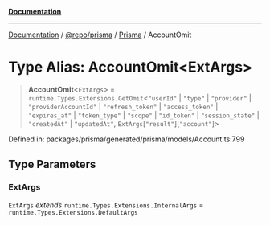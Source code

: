 [**Documentation**](../../../../../README.md)

***

[Documentation](../../../../../README.md) / [@repo/prisma](../../../README.md) / [Prisma](../README.md) / AccountOmit

# Type Alias: AccountOmit\<ExtArgs\>

> **AccountOmit**\<`ExtArgs`\> = `runtime.Types.Extensions.GetOmit`\<`"userId"` \| `"type"` \| `"provider"` \| `"providerAccountId"` \| `"refresh_token"` \| `"access_token"` \| `"expires_at"` \| `"token_type"` \| `"scope"` \| `"id_token"` \| `"session_state"` \| `"createdAt"` \| `"updatedAt"`, `ExtArgs`\[`"result"`\]\[`"account"`\]\>

Defined in: packages/prisma/generated/prisma/models/Account.ts:799

## Type Parameters

### ExtArgs

`ExtArgs` *extends* `runtime.Types.Extensions.InternalArgs` = `runtime.Types.Extensions.DefaultArgs`
